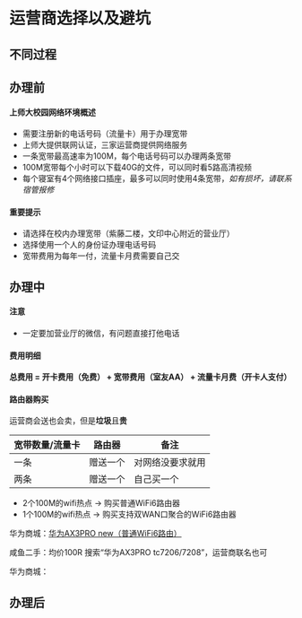 # 运营商选择以及避坑

## 不同过程

## 办理前

#### 上师大校园网络环境概述
- 需要注册新的电话号码（流量卡）用于办理宽带
- 上师大提供联网认证，三家运营商提供网络服务
- 一条宽带最高速率为100M，每个电话号码可以办理两条宽带
- 100M宽带每个小时可以下载40G的文件，可以同时看5路高清视频
- 每个寝室有4个网络接口插座，最多可以同时使用4条宽带，*如有损坏，请联系宿管报修*

#### 重要提示
- 请选择在校内办理宽带（紫藤二楼，文印中心附近的营业厅）
- 选择使用一个人的身份证办理电话号码
- 宽带费用为每年一付，流量卡月费需要自己交

## 办理中

#### 注意
- 一定要加营业厅的微信，有问题直接打他电话

#### 费用明细
**总费用 = 开卡费用（免费） + 宽带费用（室友AA） + 流量卡月费（开卡人支付）**

#### 路由器购买

运营商会送也会卖，但是**垃圾**且**贵**

| 宽带数量/流量卡 | 路由器     | 备注  |
| ----- | ------ | --- |
| 一条 | 赠送一个 | 对网络没要求就用 |
| 两条 | 赠送一个 | 自己买一个 |

- 2个100M的wifi热点 -> 购买普通WiFi6路由器
- 1个100M的wifi热点 -> 购买支持双WAN口聚合的WiFi6路由器

华为商城：[华为AX3PRO new（普通WiFi6路由）](https://www.vmall.com/product/10086084912768.html)

咸鱼二手：均价100R 搜索“华为AX3PRO tc7206/7208”，运营商联名也可

华为商城：

## 办理后

